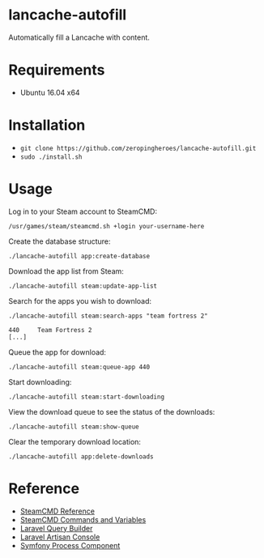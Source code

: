# lancache-autofill
Automatically fill a Lancache with content.

# Requirements

* Ubuntu 16.04 x64

# Installation

* `git clone https://github.com/zeropingheroes/lancache-autofill.git`
* `sudo ./install.sh`

# Usage

Log in to your Steam account to SteamCMD:

`/usr/games/steam/steamcmd.sh +login your-username-here`

Create the database structure:

`./lancache-autofill app:create-database`

Download the app list from Steam:

`./lancache-autofill steam:update-app-list`

Search for the apps you wish to download:

`./lancache-autofill steam:search-apps "team fortress 2"`

	440     Team Fortress 2
	[...]

Queue the app for download:

`./lancache-autofill steam:queue-app 440`

Start downloading:

`./lancache-autofill steam:start-downloading`

View the download queue to see the status of the downloads:

`./lancache-autofill steam:show-queue`

Clear the temporary download location:

`./lancache-autofill app:delete-downloads`

# Reference

* [SteamCMD Reference](https://developer.valvesoftware.com/wiki/SteamCMD)
* [SteamCMD Commands and Variables](https://github.com/dgibbs64/SteamCMD-Commands-List/blob/master/steamcmdcommands.txt)
* [Laravel Query Builder](https://laravel.com/docs/5.4/queries)
* [Laravel Artisan Console](https://laravel.com/docs/5.4/artisan)
* [Symfony Process Component](http://symfony.com/doc/current/components/process.html)